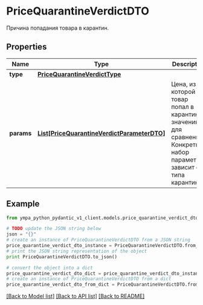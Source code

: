 # PriceQuarantineVerdictDTO

Причина попадания товара в карантин.

## Properties
Name | Type | Description | Notes
------------ | ------------- | ------------- | -------------
**type** | [**PriceQuarantineVerdictType**](PriceQuarantineVerdictType.md) |  | [optional] 
**params** | [**List[PriceQuarantineVerdictParameterDTO]**](PriceQuarantineVerdictParameterDTO.md) | Цена, из-за которой товар попал в карантин, и значения для сравнения. Конкретный набор параметров зависит от типа карантина. | 

## Example

```python
from ympa_python_pydantic_v1_client.models.price_quarantine_verdict_dto import PriceQuarantineVerdictDTO

# TODO update the JSON string below
json = "{}"
# create an instance of PriceQuarantineVerdictDTO from a JSON string
price_quarantine_verdict_dto_instance = PriceQuarantineVerdictDTO.from_json(json)
# print the JSON string representation of the object
print PriceQuarantineVerdictDTO.to_json()

# convert the object into a dict
price_quarantine_verdict_dto_dict = price_quarantine_verdict_dto_instance.to_dict()
# create an instance of PriceQuarantineVerdictDTO from a dict
price_quarantine_verdict_dto_from_dict = PriceQuarantineVerdictDTO.from_dict(price_quarantine_verdict_dto_dict)
```
[[Back to Model list]](../README.md#documentation-for-models) [[Back to API list]](../README.md#documentation-for-api-endpoints) [[Back to README]](../README.md)


